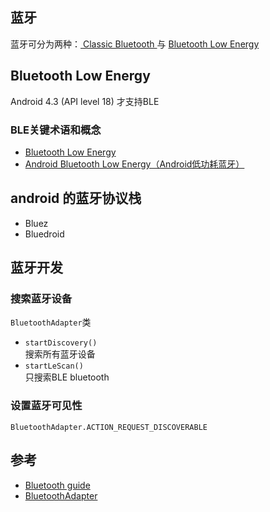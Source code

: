 
[1]: https://developer.android.com/guide/topics/connectivity/bluetooth.html?hl=zh-cn "API Guides"
[2]: https://developer.android.com/guide/topics/connectivity/bluetooth.html "Classic Bluetooth"
[3]: https://developer.android.com/guide/topics/connectivity/bluetooth-le.html#terms "Bluetooth Low Energy"

## 蓝牙

蓝牙可分为两种：[ Classic Bluetooth ][2] 与 [ Bluetooth Low Energy ][3]

## Bluetooth Low Energy

Android 4.3 (API level 18) 才支持BLE

### BLE关键术语和概念

* [Bluetooth Low Energy]( https://developer.android.com/guide/topics/connectivity/bluetooth-le.html#terms ) 
* [Android Bluetooth Low Energy（Android低功耗蓝牙）](http://blog.csdn.net/qinxiandiqi/article/details/40741269)

## android 的蓝牙协议栈

* Bluez
* Bluedroid

## 蓝牙开发

### 搜索蓝牙设备

`BluetoothAdapter`类
* `startDiscovery()`   
    搜索所有蓝牙设备
* `startLeScan()`  
    只搜索BLE bluetooth

### 设置蓝牙可见性

`BluetoothAdapter.ACTION_REQUEST_DISCOVERABLE`

## 参考

* [Bluetooth guide](https://developer.android.com/guide/topics/connectivity/bluetooth.html)
* [BluetoothAdapter](https://developer.android.com/reference/android/bluetooth/BluetoothAdapter.html)

